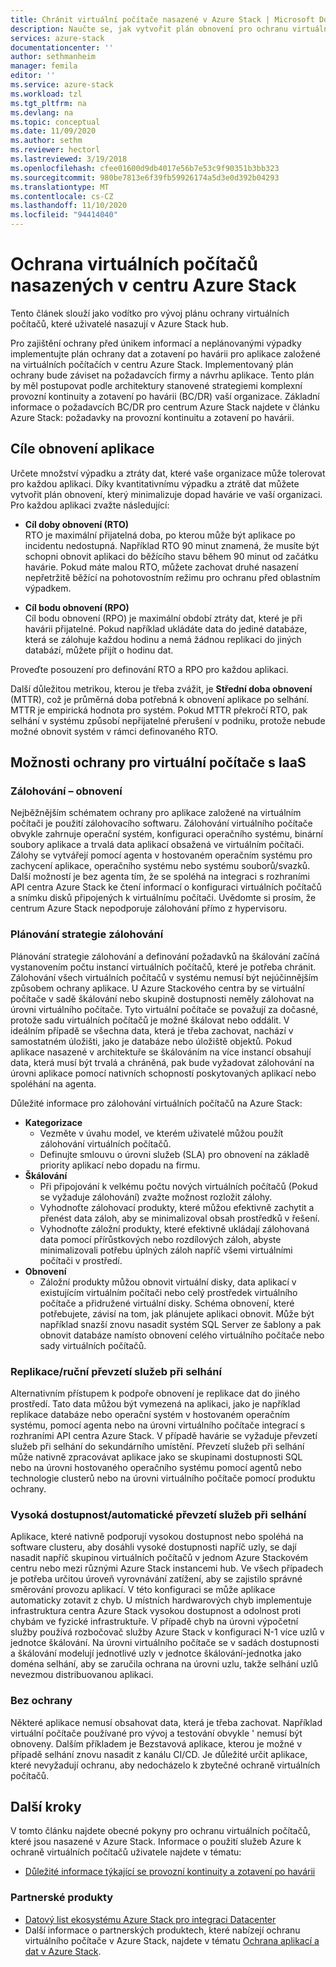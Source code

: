 ```yaml
---
title: Chránit virtuální počítače nasazené v Azure Stack | Microsoft Docs
description: Naučte se, jak vytvořit plán obnovení pro ochranu virtuálních počítačů nasazených v Azure Stack před ztrátou dat a neplánovanými výpadky.
services: azure-stack
documentationcenter: ''
author: sethmanheim
manager: femila
editor: ''
ms.service: azure-stack
ms.workload: tzl
ms.tgt_pltfrm: na
ms.devlang: na
ms.topic: conceptual
ms.date: 11/09/2020
ms.author: sethm
ms.reviewer: hectorl
ms.lastreviewed: 3/19/2018
ms.openlocfilehash: cfee01600d9db4017e56b7e53c9f90351b3bb323
ms.sourcegitcommit: 980be7813e6f39fb59926174a5d3e0d392b04293
ms.translationtype: MT
ms.contentlocale: cs-CZ
ms.lasthandoff: 11/10/2020
ms.locfileid: "94414040"
---
```

# <a name="protect-vms-deployed-on-azure-stack-hub"></a>Ochrana virtuálních počítačů nasazených v centru Azure Stack

Tento článek slouží jako vodítko pro vývoj plánu ochrany virtuálních počítačů, které uživatelé nasazují v Azure Stack hub.

Pro zajištění ochrany před únikem informací a neplánovanými výpadky implementujte plán ochrany dat a zotavení po havárii pro aplikace založené na virtuálních počítačích v centru Azure Stack. Implementovaný plán ochrany bude záviset na požadavcích firmy a návrhu aplikace. Tento plán by měl postupovat podle architektury stanovené strategiemi komplexní provozní kontinuity a zotavení po havárii (BC/DR) vaší organizace. Základní informace o požadavcích BC/DR pro centrum Azure Stack najdete v článku Azure Stack: požadavky na provozní kontinuitu a zotavení po havárii.

## <a name="application-recovery-objectives"></a>Cíle obnovení aplikace

Určete množství výpadku a ztráty dat, které vaše organizace může tolerovat pro každou aplikaci. Díky kvantitativnímu výpadku a ztrátě dat můžete vytvořit plán obnovení, který minimalizuje dopad havárie ve vaší organizaci. Pro každou aplikaci zvažte následující:

- **Cíl doby obnovení (RTO)**\
    RTO je maximální přijatelná doba, po kterou může být aplikace po incidentu nedostupná. Například RTO 90 minut znamená, že musíte být schopni obnovit aplikaci do běžícího stavu během 90 minut od začátku havárie. Pokud máte malou RTO, můžete zachovat druhé nasazení nepřetržitě běžící na pohotovostním režimu pro ochranu před oblastním výpadkem.

- **Cíl bodu obnovení (RPO)**\
    Cíl bodu obnovení (RPO) je maximální období ztráty dat, které je při havárii přijatelné. Pokud například ukládáte data do jediné databáze, která se zálohuje každou hodinu a nemá žádnou replikaci do jiných databází, můžete přijít o hodinu dat.

Proveďte posouzení pro definování RTO a RPO pro každou aplikaci.

Další důležitou metrikou, kterou je třeba zvážit, je **Střední doba obnovení** (MTTR), což je průměrná doba potřebná k obnovení aplikace po selhání. MTTR je empirická hodnota pro systém. Pokud MTTR překročí RTO, pak selhání v systému způsobí nepřijatelné přerušení v podniku, protože nebude možné obnovit systém v rámci definovaného RTO.

## <a name="protection-options-for-iaas-vms"></a>Možnosti ochrany pro virtuální počítače s IaaS

### <a name="backup-restore"></a>Zálohování – obnovení

Nejběžnějším schématem ochrany pro aplikace založené na virtuálním počítači je použití zálohovacího softwaru. Zálohování virtuálního počítače obvykle zahrnuje operační systém, konfiguraci operačního systému, binární soubory aplikace a trvalá data aplikací obsažená ve virtuálním počítači. Zálohy se vytvářejí pomocí agenta v hostovaném operačním systému pro zachycení aplikace, operačního systému nebo systému souborů/svazků. Další možností je bez agenta tím, že se spoléhá na integraci s rozhraními API centra Azure Stack ke čtení informací o konfiguraci virtuálních počítačů a snímku disků připojených k virtuálnímu počítači. Uvědomte si prosím, že centrum Azure Stack nepodporuje zálohování přímo z hypervisoru.

### <a name="planning-your-backup-strategy"></a>Plánování strategie zálohování

Plánování strategie zálohování a definování požadavků na škálování začíná vystanovením počtu instancí virtuálních počítačů, které je potřeba chránit. Zálohování všech virtuálních počítačů v systému nemusí být nejúčinnějším způsobem ochrany aplikace. U Azure Stackového centra by se virtuální počítače v sadě škálování nebo skupině dostupnosti neměly zálohovat na úrovni virtuálního počítače. Tyto virtuální počítače se považují za dočasné, protože sadu virtuálních počítačů je možné škálovat nebo oddálit. V ideálním případě se všechna data, která je třeba zachovat, nachází v samostatném úložišti, jako je databáze nebo úložiště objektů. Pokud aplikace nasazené v architektuře se škálováním na více instancí obsahují data, která musí být trvalá a chráněná, pak bude vyžadovat zálohování na úrovni aplikace pomocí nativních schopností poskytovaných aplikací nebo spoléhání na agenta.

Důležité informace pro zálohování virtuálních počítačů na Azure Stack:

- **Kategorizace**
  - Vezměte v úvahu model, ve kterém uživatelé můžou použít zálohování virtuálních počítačů.
  - Definujte smlouvu o úrovni služeb (SLA) pro obnovení na základě priority aplikací nebo dopadu na firmu.
- **Škálování**
  - Při připojování k velkému počtu nových virtuálních počítačů (Pokud se vyžaduje zálohování) zvažte možnost rozložit zálohy.
  - Vyhodnoťte zálohovací produkty, které můžou efektivně zachytit a přenést data záloh, aby se minimalizoval obsah prostředků v řešení.
  - Vyhodnoťte záložní produkty, které efektivně ukládají zálohovaná data pomocí přírůstkových nebo rozdílových záloh, abyste minimalizovali potřebu úplných záloh napříč všemi virtuálními počítači v prostředí.
- **Obnovení**
  - Záložní produkty můžou obnovit virtuální disky, data aplikací v existujícím virtuálním počítači nebo celý prostředek virtuálního počítače a přidružené virtuální disky. Schéma obnovení, které potřebujete, závisí na tom, jak plánujete aplikaci obnovit. Může být například snazší znovu nasadit systém SQL Server ze šablony a pak obnovit databáze namísto obnovení celého virtuálního počítače nebo sady virtuálních počítačů.

### <a name="replicationmanual-failover"></a>Replikace/ruční převzetí služeb při selhání

Alternativním přístupem k podpoře obnovení je replikace dat do jiného prostředí. Tato data můžou být vymezená na aplikaci, jako je například replikace databáze nebo operační systém v hostovaném operačním systému, pomocí agenta nebo na úrovni virtuálního počítače integrací s rozhraními API centra Azure Stack. V případě havárie se vyžaduje převzetí služeb při selhání do sekundárního umístění. Převzetí služeb při selhání může nativně zpracovávat aplikace jako se skupinami dostupnosti SQL nebo na úrovni hostovaného operačního systému pomocí agentů nebo technologie clusterů nebo na úrovni virtuálního počítače pomocí produktu ochrany.

### <a name="high-availabilityautomatic-failover"></a>Vysoká dostupnost/automatické převzetí služeb při selhání

Aplikace, které nativně podporují vysokou dostupnost nebo spoléhá na software clusteru, aby dosáhli vysoké dostupnosti napříč uzly, se dají nasadit napříč skupinou virtuálních počítačů v jednom Azure Stackovém centru nebo mezi různými Azure Stack instancemi hub. Ve všech případech je potřeba určitou úroveň vyrovnávání zatížení, aby se zajistilo správné směrování provozu aplikací. V této konfiguraci se může aplikace automaticky zotavit z chyb. U místních hardwarových chyb implementuje infrastruktura centra Azure Stack vysokou dostupnost a odolnost proti chybám ve fyzické infrastruktuře. V případě chyb na úrovni výpočetní služby používá rozbočovač služby Azure Stack v konfiguraci N-1 více uzlů v jednotce škálování. Na úrovni virtuálního počítače se v sadách dostupnosti a škálování modelují jednotlivé uzly v jednotce škálování-jednotka jako doména selhání, aby se zaručila ochrana na úrovni uzlu, takže selhání uzlů nevezmou distribuovanou aplikaci.

### <a name="no-protection"></a>Bez ochrany

Některé aplikace nemusí obsahovat data, která je třeba zachovat. Například virtuální počítače používané pro vývoj a testování obvykle \' nemusí být obnoveny. Dalším příkladem je Bezstavová aplikace, kterou je možné v případě selhání znovu nasadit z kanálu CI/CD. Je důležité určit aplikace, které nevyžadují ochranu, aby nedocházelo k zbytečné ochraně virtuálních počítačů.

<!-- ## Recommended topologies

Important considerations for your Azure Stack deployment: -->

## <a name="next-steps"></a>Další kroky

V tomto článku najdete obecné pokyny pro ochranu virtuálních počítačů, které jsou nasazené v Azure Stack. Informace o použití služeb Azure k ochraně virtuálních počítačů uživatele najdete v tématu:

- [Důležité informace týkající se provozní kontinuity a zotavení po havárii](https://aka.ms/azurestackbcdrconsiderationswp)

### <a name="partner-products"></a>Partnerské produkty

- [Datový list ekosystému Azure Stack pro integraci Datacenter](https://aka.ms/azurestackbcdrpartners)
- Další informace o partnerských produktech, které nabízejí ochranu virtuálního počítače v Azure Stack, najdete v tématu [Ochrana aplikací a dat v Azure Stack](https://azure.microsoft.com/blog/protecting-applications-and-data-on-azure-stack/).
